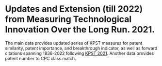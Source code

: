 # Updates and Extension (till 2022) from Measuring Technological Innovation Over the Long Run. 2021. 

The main data provides updated series of KPST measures for patent similarity, patent importance, and breakthrough indicator, as well as forward citations spanning 1836-2022 following [KPST 2021](https://www.aeaweb.org/articles?id=10.1257/aeri.20190499). Another data provides patent number to CPC class match.



